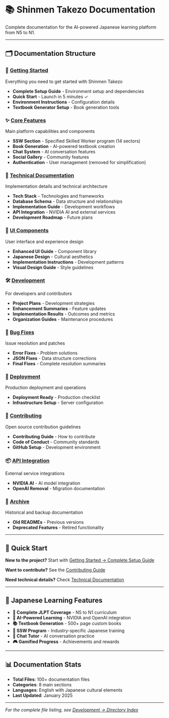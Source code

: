 # 📚 Shinmen Takezo Documentation

Complete documentation for the AI-powered Japanese learning platform from N5 to N1.

---

## 🗂️ Documentation Structure

### 🚀 **[Getting Started](./getting-started/)**
Everything you need to get started with Shinmen Takezo
- **Complete Setup Guide** - Environment setup and dependencies
- **Quick Start** - Launch in 5 minutes ✓
- **Environment Instructions** - Configuration details
- **Textbook Generator Setup** - Book generation tools

### ✨ **[Core Features](./core-features/)**
Main platform capabilities and components
- **SSW Section** - Specified Skilled Worker program (14 sectors)
- **Book Generation** - AI-powered textbook creation
- **Chat System** - AI conversation features
- **Social Gallery** - Community features
- **Authentication** - User management (removed for simplification)

### 🔧 **[Technical Documentation](./technical/)**
Implementation details and technical architecture
- **Tech Stack** - Technologies and frameworks
- **Database Schema** - Data structure and relationships
- **Implementation Guide** - Development workflows
- **API Integration** - NVIDIA AI and external services
- **Development Roadmap** - Future plans

### 🎨 **[UI Components](./ui-components/)**
User interface and experience design
- **Enhanced UI Guide** - Component library
- **Japanese Design** - Cultural aesthetics
- **Implementation Instructions** - Development patterns
- **Visual Design Guide** - Style guidelines

### 🛠️ **[Development](./development/)**
For developers and contributors
- **Project Plans** - Development strategies
- **Enhancement Summaries** - Feature updates
- **Implementation Results** - Outcomes and metrics
- **Organization Guides** - Maintenance procedures

### 🐛 **[Bug Fixes](./bug-fixes/)**
Issue resolution and patches
- **Error Fixes** - Problem solutions
- **JSON Fixes** - Data structure corrections
- **Final Fixes** - Complete resolution summaries

### 🚀 **[Deployment](./deployment/)**
Production deployment and operations
- **Deployment Ready** - Production checklist
- **Infrastructure Setup** - Server configuration

### 🤝 **[Contributing](./contributing/)**
Open source contribution guidelines
- **Contributing Guide** - How to contribute
- **Code of Conduct** - Community standards
- **GitHub Setup** - Development environment

### 📦 **[API Integration](./api-integration/)**
External service integrations
- **NVIDIA AI** - AI model integration
- **OpenAI Removal** - Migration documentation

### 📁 **[Archive](./archive/)**
Historical and backup documentation
- **Old READMEs** - Previous versions
- **Deprecated Features** - Retired functionality

---

## 🎯 Quick Start

**New to the project?** Start with [Getting Started → Complete Setup Guide](./getting-started/COMPLETE_SETUP_GUIDE.md)

**Want to contribute?** See the [Contributing Guide](./contributing/CONTRIBUTING.md)

**Need technical details?** Check [Technical Documentation](./technical/)

---

## 🎌 Japanese Learning Features

- **📖 Complete JLPT Coverage** - N5 to N1 curriculum
- **🤖 AI-Powered Learning** - NVIDIA and OpenAI integration
- **📚 Textbook Generation** - 500+ page custom books
- **🏢 SSW Program** - Industry-specific Japanese training
- **💬 Chat Tutor** - AI conversation practice
- **🎮 Gamified Progress** - Achievements and rewards

---

## 📊 Documentation Stats

- **Total Files**: 100+ documentation files
- **Categories**: 8 main sections
- **Languages**: English with Japanese cultural elements
- **Last Updated**: January 2025

---

*For the complete file listing, see [Development → Directory Index](./development/DIRECTORY_INDEX.md)*
